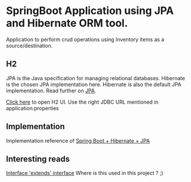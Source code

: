 SpringBoot Application using JPA and Hibernate ORM tool.
========================================================

Application to perform crud operations using Inventory items as a source/destination.

H2
--
JPA is the Java specification for managing relational databases. Hibernate is the chosen JPA implementation here. Hibernate is also
the default JPA implementation. Read further on [JPA](https://www.javatpoint.com/spring-boot-jpa).

[Click here](http://localhost:8080/h2-console) to open H2 UI.
Use the right JDBC URL mentioned in application.properties

Implementation
--------------
Implementation reference of [Spring Boot + Hibernate + JPA](https://www.springboottutorial.com/hibernate-jpa-tutorial-with-spring-boot-starter-jpa)



Interesting reads
-----------------
[Interface 'extends' interface](https://www.interviewsansar.com/interface-extends-interface-in-java/) Where is this used in this project ? ;)